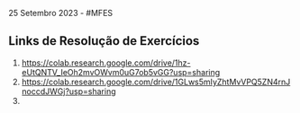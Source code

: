 25 Setembro 2023 - #MFES 

## Links de Resolução de Exercícios
1. https://colab.research.google.com/drive/1hz-eUtQNTV_IeOh2mvOWvm0uG7ob5vGG?usp=sharing
2. https://colab.research.google.com/drive/1GLws5mIyZhtMvVPQ5ZN4rnJnoccdJWGj?usp=sharing
3. 